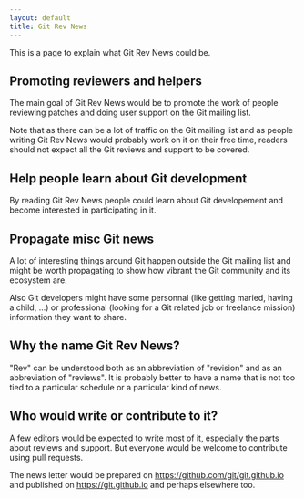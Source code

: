 ```yaml
---
layout: default
title: Git Rev News
---
```


This is a page to explain what Git Rev News could be.

## Promoting reviewers and helpers

The main goal of Git Rev News would be to promote the work of people
reviewing patches and doing user support on the Git mailing list.

Note that as there can be a lot of traffic on the Git mailing list and
as people writing Git Rev News would probably work on it on their free
time, readers should not expect all the Git reviews and support to be
covered.

## Help people learn about Git development

By reading Git Rev News people could learn about Git developement and
become interested in participating in it.

## Propagate misc Git news

A lot of interesting things around Git happen outside the Git mailing
list and might be worth propagating to show how vibrant the Git
community and its ecosystem are.

Also Git developers might have some personnal (like getting maried,
having a child, ...) or professional (looking for a Git related job or
freelance mission) information they want to share.

## Why the name Git Rev News?

"Rev" can be understood both as an abbreviation of "revision" and as
an abbreviation of "reviews". It is probably better to have a name
that is not too tied to a particular schedule or a particular kind of
news.

## Who would write or contribute to it?

A few editors would be expected to write most of it, especially the
parts about reviews and support. But everyone would be welcome to
contribute using pull requests.

The news letter would be prepared on https://github.com/git/git.github.io
and published on https://git.github.io and perhaps elsewhere too.


